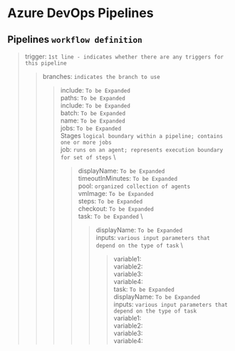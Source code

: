 # Azure DevOps Pipelines

## Pipelines `workflow definition`

> trigger: `1st line - indicates whether there are any triggers for this pipeline`
> > branches: `indicates the branch to use`
> > > include: `To be Expanded` \
> > paths: `To be Expanded` \
> > > include: `To be Expanded` \
> > batch: `To be Expanded` \
> name: `To be Expanded` \
> jobs: `To be Expanded` \
> > Stages `logical boundary within a pipeline; contains one or more jobs` \
> > > job: `runs on an agent; represents execution boundary for set of steps` \
> > > > displayName: `To be Expanded` \
> > > > timeoutInMinutes: `To be Expanded` \
> > > pool: `organized collection of agents` \
> > > > vmImage: `To be Expanded` \
> > > steps: `To be Expanded` \
> > > > checkout: `To be Expanded` \
> > > > task: `To be Expanded` \
> > > > > displayName: `To be Expanded` \
> > > > > inputs: `various input parameters that depend on the type of task` \
> > > > > > variable1:  \
> > > > > > variable2:  \
> > > > > > variable3:  \
> > > > > > variable4:  \
> > > > task: `To be Expanded` \
> > > > > displayName: `To be Expanded` \
> > > > > inputs: `various input parameters that depend on the type of task` \
> > > > > > variable1:  \
> > > > > > variable2:  \
> > > > > > variable3:  \
> > > > > > variable4:  